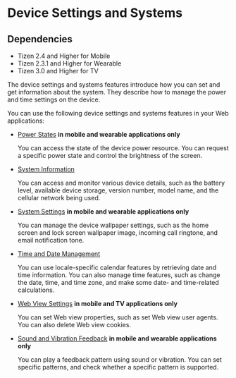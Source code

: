 # Device Settings and Systems

## Dependencies

- Tizen 2.4 and Higher for Mobile
- Tizen 2.3.1 and Higher for Wearable
- Tizen 3.0 and Higher for TV

The device settings and systems features introduce how you can set and get information about the system. They describe how to manage the power and time settings on the device.

You can use the following device settings and systems features in your Web applications:

- [Power States](./device/power-w.md) **in mobile and wearable applications only**

  You can access the state of the device power resource. You can request a specific power state and control the brightness of the screen.

- [System Information](./device/system-information-w.md)

  You can access and monitor various device details, such as the battery level, available device storage, version number, model name, and the cellular network being used.

- [System Settings](./device/system-setting-w.md) **in mobile and wearable applications only**

  You can manage the device wallpaper settings, such as the home screen and lock screen wallpaper image, incoming call ringtone, and email notification tone.

- [Time and Date Management](./device/time-w.md)

  You can use locale-specific calendar features by retrieving date and time information. You can also manage time features, such as change the date, time, and time zone, and make some date- and time-related calculations.

- [Web View Settings](./device/web-view-w.md) **in mobile and TV applications only**

  You can set Web view properties, such as set Web view user agents. You can also delete Web view cookies.

- [Sound and Vibration Feedback](./device/feedback-w.md) **in mobile and wearable applications only**

  You can play a feedback pattern using sound or vibration. You can set specific patterns, and check whether a specific pattern is supported.
